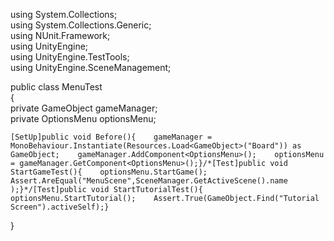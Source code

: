 using System.Collections;  
using System.Collections.Generic;  
using NUnit.Framework;  
using UnityEngine;  
using UnityEngine.TestTools;  
using UnityEngine.SceneManagement;

public class MenuTest  
{  
private GameObject gameManager;  
private OptionsMenu optionsMenu;

```
[SetUp]public void Before(){    gameManager = MonoBehaviour.Instantiate(Resources.Load<GameObject>("Board")) as GameObject;    gameManager.AddComponent<OptionsMenu>();    optionsMenu = gameManager.GetComponent<OptionsMenu>();}/*[Test]public void StartGameTest(){    optionsMenu.StartGame();    Assert.AreEqual("MenuScene",SceneManager.GetActiveScene().name );}*/[Test]public void StartTutorialTest(){    optionsMenu.StartTutorial();    Assert.True(GameObject.Find("Tutorial Screen").activeSelf);}
```

}